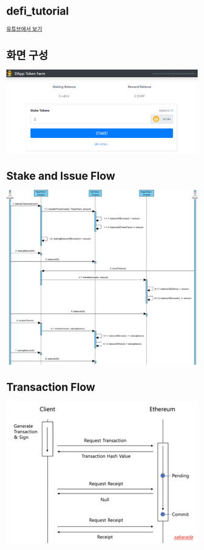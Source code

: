 # defi_tutorial
<a href="https://www.youtube.com/watch?v=CgXQC4dbGUE">유튜브에서 보기</a>

# 화면 구성

<img src="ui.png">

# Stake and Issue Flow

<img src="src/stakenissue.png">

# Transaction Flow

<img src="src/txflow.png">
